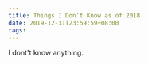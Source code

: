 ```yaml
---
title: Things I Don’t Know as of 2018
date: 2019-12-31T23:59:59+08:00
tags:
---
```

I dont't know anything.

